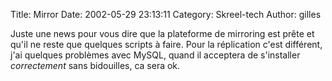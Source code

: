 Title: Mirror
Date: 2002-05-29 23:13:11
Category: Skreel-tech
Author: gilles

Juste une news pour vous dire que la plateforme de mirroring est prête et qu'il ne reste que quelques scripts à faire.
Pour la réplication c'est différent, j'ai quelques problèmes avec MySQL, quand il acceptera de s'installer *correctement* sans bidouilles, ca sera ok.